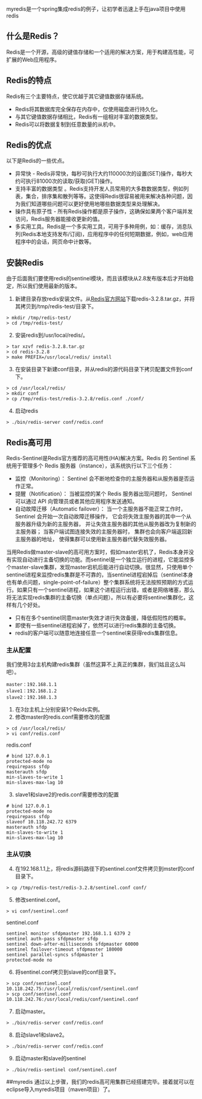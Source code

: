 myredis是一个spring集成redis的例子，让初学者迅速上手在java项目中使用redis

## 什么是Redis？
Redis是一个开源，高级的键值存储和一个适用的解决方案，用于构建高性能，可扩展的Web应用程序。

## Redis的特点
 Redis有三个主要特点，使它优越于其它键值数据存储系统。
* Redis将其数据库完全保存在内存中，仅使用磁盘进行持久化。
* 与其它键值数据存储相比，Redis有一组相对丰富的数据类型。
* Redis可以将数据复制到任意数量的从机中。
## Redis的优点
以下是Redis的一些优点。
* 异常快 - Redis非常快，每秒可执行大约110000次的设置(SET)操作，每秒大约可执行81000次的读取/获取(GET)操作。
* 支持丰富的数据类型 。Redis支持开发人员常用的大多数数据类型，例如列表，集合，排序集和散列等等。这使得Redis很容易被用来解决各种问题，因为我们知道哪些问题可以更好使用地哪些数据类型来处理解决。
* 操作具有原子性 - 所有Redis操作都是原子操作，这确保如果两个客户端并发访问，Redis服务器能接收更新的值。
* 多实用工具。Redis是一个多实用工具，可用于多种用例，如：缓存，消息队列(Redis本地支持发布/订阅)，应用程序中的任何短期数据，例如，web应用程序中的会话，网页命中计数等。
## 安装Redis
由于后面我们要使用redis的sentinel模块，而且该模块从2.8发布版本后才开始稳定，所以我们使用最新的版本。  

1. 新建目录存放redis安装文件。从[Redis官方网站](http://www.redis.io/)下载redis-3.2.8.tar.gz，并将其拷贝到/tmp/redis-test/目录下。
```
> mkdir /tmp/redis-test/
> cd /tmp/redis-test/
```
2. 安装redis到/usr/local/redis/。
```
> tar xzvf redis-3.2.8.tar.gz
> cd redis-3.2.8
> make PREFIX=/usr/local/redis/ install
```
3. 在安装目录下新建conf目录，并从redis的源代码目录下拷贝配置文件到conf下。
```
> cd /usr/local/redis/
> mkdir conf
> cp /tmp/redis-test/redis-3.2.8/redis.conf ./conf/
```
4. 启动redis
```
> ./bin/redis-server conf/redis.conf
```
## Redis高可用
Redis-Sentinel是Redis官方推荐的高可用性(HA)解决方案。Redis 的 Sentinel 系统用于管理多个 Redis 服务器（instance），该系统执行以下三个任务：
* 监控（Monitoring）： Sentinel 会不断地检查你的主服务器和从服务器是否运作正常。
* 提醒（Notification）： 当被监控的某个 Redis 服务器出现问题时， Sentinel 可以通过 API 向管理员或者其他应用程序发送通知。
* 自动故障迁移（Automatic failover）： 当一个主服务器不能正常工作时， Sentinel 会开始一次自动故障迁移操作， 它会将失效主服务器的其中一个从服务器升级为新的主服务器， 并让失效主服务器的其他从服务器改为复制新的主服务器； 当客户端试图连接失效的主服务器时， 集群也会向客户端返回新主服务器的地址， 使得集群可以使用新主服务器代替失效服务器。

当用Redis做master-slave的高可用方案时，假如master宕机了，Redis本身并没有实现自动进行主备切换的功能。而sentinel是一个独立运行的进程，它能监控多个master-slave集群，发现master宕机后能进行自动切换。很显然，只使用单个sentinel进程来监控redis集群是不可靠的，当sentinel进程宕掉后（sentinel本身也有单点问题，single-point-of-failure）整个集群系统将无法按照预期的方式运行。如果只有一个sentinel进程，如果这个进程运行出错，或者是网络堵塞，那么将无法实现redis集群的主备切换（单点问题）。所以有必要将sentinel集群化，这样有几个好处。
* 只有在多个sentinel同意master失效才进行失效备援，降低假阳性的概率。
* 即使有一些sentinel进程宕掉了，依然可以进行redis集群的主备切换。
* redis的客户端可以随意地连接任意一个sentinel来获得redis集群信息。
### 主从配置
我们使用3台主机构建redis集群（虽然这算不上真正的集群，我们姑且这么叫吧）。
```
master：192.168.1.1
slave1：192.168.1.2
slave2：192.168.1.3
```
1. 在3台主机上分别安装1个Reids实例。
2. 修改master的redis.conf需要修改的配置
```
> cd /usr/local/redis/
> vi conf/redis.conf
```
redis.conf
```
# bind 127.0.0.1
protected-mode no
requirepass sfdp
masterauth sfdp
min-slaves-to-write 1
min-slaves-max-lag 10
```
3. slave1和slave2的redis.conf需要修改的配置
```
# bind 127.0.0.1
protected-mode no
requirepass sfdp
slaveof 10.118.242.72 6379
masterauth sfdp
min-slaves-to-write 1
min-slaves-max-lag 10
```
### 主从切换
4. 在192.168.1.1上，将redis源码路径下的sentinel.conf文件拷贝到mster的conf目录下。
```
> cp /tmp/redis-test/redis-3.2.8/sentinel.conf conf/
```
5. 修改sentinel.conf。
```
> vi conf/sentinel.conf
```
sentinel.conf
```
sentinel monitor sfdpmaster 192.168.1.1 6379 2
sentinel auth-pass sfdpmaster sfdp
sentinel down-after-milliseconds sfdpmaster 60000
sentinel failover-timeout sfdpmaster 180000
sentinel parallel-syncs sfdpmaster 1
protected-mode no
```
6. 将sentinel.conf拷贝到slave的conf目录下。
```
> scp conf/sentinel.conf 10.118.242.75:/usr/local/redis/conf/sentinel.conf
> scp conf/sentinel.conf 10.118.242.76:/usr/local/redis/conf/sentinel.conf
```
7. 启动master。
```
> ./bin/redis-server conf/redis.conf
```
8. 启动slave1和slave2。
```
> ./bin/redis-server conf/redis.conf
```
9. 启动master和slave的sentinel
```
> ./bin/redis-sentinel conf/sentinel.conf
```
##myredis
通过以上步骤，我们的redis高可用集群已经搭建完毕。接着就可以在eclipse导入myredis项目（maven项目）了。
